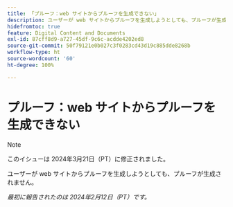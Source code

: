```yaml
---
title: 「プルーフ：web サイトからプルーフを生成できない」
description: ユーザーが web サイトからプルーフを生成しようとしても、プルーフが生成されません。
hidefromtoc: true
feature: Digital Content and Documents
exl-id: 87cff8d9-a727-45df-9c6c-acdde4202ed8
source-git-commit: 50f79121e0b027c3f0283cd43d19c885dde8268b
workflow-type: ht
source-wordcount: '60'
ht-degree: 100%

---
```


# プルーフ：web サイトからプルーフを生成できない

>[!NOTE]
>
>このイシューは 2024年3月21日（PT）に修正されました。

ユーザーが web サイトからプルーフを生成しようとしても、プルーフが生成されません。

_最初に報告されたのは 2024年2月12日（PT）です。_
